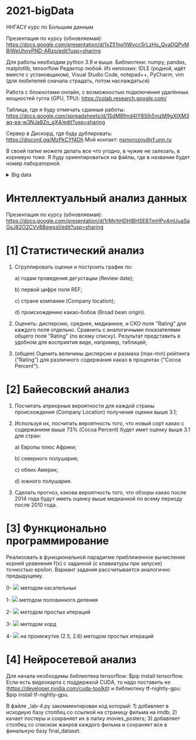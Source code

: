 # 2021-bigData
ННГАСУ курс по Большим данным

Презентация по курсу (обновляемая): https://docs.google.com/presentation/d/1xZ51nq1IWvccSrLzHo_QyaDQPvMBiWeUhoyPND-ARzo/edit?usp=sharing

Для работы необходим python 3.9 и выше.
Библиотеки: numpy, pandas, matplotlib, tensorflow
Редактор любой. Из неплохих: IDLE (родной, идёт вместе с установщиком), Visual Studio Code, notepad++, PyCharm, vim (для любителей сначала страдать, потом наслаждаться)

Работа с блокнотами онлайн, с возможностью подключения удалённых мощностей гугла (GPU, TPU): https://colab.research.google.com/

Таблица, где я буду отмечать сданные работы: https://docs.google.com/spreadsheets/d/1SdM8fmd4IY8SIh5mzM9gXIXM3aq-ea-w3NJa8Zn_gX4/edit?usp=sharing

Сервер в Дискорд, где буду дублировать: https://discord.gg/MzPkCYf4Dh
Мой контакт: nsmorozov@rf.unn.ru

В своей папке можете делать все что угодно, в чужие не залезать, в корневую тоже. Я буду ориентироваться на файлы, где в названии будет номер лабораторной.
<details>
	<summary>Big data</summary>
# [1] Map-reduce и предобработка данных

Сделать с изменёнными файлами действия, аналогичные проведенным в примере из папки **\_lab-1**

# [2] Работа с данными по GoT (файл \_lab-2\GoT\battles.csv) до 26.11

1. Построить графики зависимости (как в абсолютных значениях, так и в нормированных, два графика) следующего:

	a) гистограмма (bars) количества битв в год с группировкой по домам-защитникам (если нет дома - отбросить данные); 

	b) суммарная длина всех имен королей-нападающих (если больше одного раза - складывать каждый раз) за каждый год;

	c) круговая диаграмма битв, которые начинал каждый из домов (если отсутствует или несколько - объединять в отдельную группу "None");

	d) считая, что каждая битва длилась в среднем 1 месяц (с учетом подготовки и восстановления), посчитать сколько в каждом году воевал каждый из королей (как нападавших, так и защищающихся). 

2. Кроме графика, вывести сведенную в одну таблицу с данными, по которым данные графики строили.

3. Разбивку, кто какой из пунктов делает смотрите в таблице.
</details>

# Интеллектуальный анализ данных
Презентация по курсу (обновляемая): https://docs.google.com/presentation/d/1rMirhHDHlBHSE8TmHPv4mUuaSaGsJ82O2CVv8BqwssI/edit?usp=sharing
# [1] Статистический анализ
1) Сгруппировать оценки и построить график по:


	a) годам проведения дегустации (Review date);
	
	
	b) первой цифре поля REF;
	
	
	c) стране компании (Company location);
	
	
	d) происхождению какао-бобов (Broad bean origin).
	
	
2) Оценить: дисперсию, среднее, медианное, и СКО поля "Rating" для каждого поля отдельно. Сравнить с аналогичными показателями общего поля "Rating" (по всему списку). Результат представить в удобном для восприятия виде, например, таблицей;


4) (общее) Оценить величины дисперсии и размаха (max-min) рейтинга ("Rating") для различного содержания какао в процентах ("Cocoa Percent").

# [2] Байесовский анализ

1) Посчитать априорные вероятности для каждой страны происхождения (Company Location) получения оценки выше 3.1;

2) Используя их, посчитать вероятность того, что новый сорт какао с содержанием выше 73% (Cocoa Percent) будет имет оценку выше 3.1 для стран:
	
	
	a) Европы плюс Африки;
	
	
	b) северного полушария;
	
	
	c) обеих Америк;
	
	
	d) южного полушария.
	
3) Сделать прогноз, какова вероятность того, что обзоры какао после 2014 года будут иметь оценку выше медианной по всему периоду после 2010 года.

# [3] Функционально программирование
 
 Реализовать в функциональной парадигме приближенное вычисление корней уравнения f(x) с заданной (с клавиатуры при запуске) точностью epsilon. Вариант задания рассчитывается аналогично предыдущему.

   0- ![](https://latex.codecogs.com/svg.image?\bg{black}{\color{white}&space;\ln{x}&plus;(x&plus;1)^3=0) методом касательных
   
   1- ![](https://latex.codecogs.com/svg.image?\bg{black}{\color{white}&space;(2-x)e^{x}=0) методом половинного деления
   
   2- ![](https://latex.codecogs.com/svg.image?\bg{black}{\color{white}&space;x^2=\ln(x&plus;1)) методом простых итераций
   
   3- ![](https://latex.codecogs.com/svg.image?\bg{black}{\color{white}&space;\lg(1&plus;2x)=2-x) методом хорд
   
   4- ![](https://latex.codecogs.com/svg.image?\bg{black}{\color{white}&space;2sin&space;x-arctg&space;x=0) на промежутке (2.5, 2.6) методом простых итераций
   
   
# [4] Нейросетевой анализ

Для начала необходимы библиотека tensorflow: $pip install tensorflow. Если есть видеокарта с поддержкой CUDA, то надо поставить ее (https://developer.nvidia.com/cuda-toolkit) и библиотеку tf-nightly-gpu: $pip install tf-nightly-gpu.

В файле \_lab-4.py закомментирован код который: 1) добавляет в исходную базу столбец со ссылкой на страницу фильма на imdb; 2) качает постеры и сохраняет их в папку movies_posters; 3) добавляет столбец со списком жанров каждого фильма и сохраняет все в финальную базу final_dataset.

